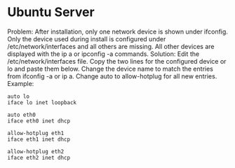 # Ubuntu Server

Problem: After installation, only one network device is shown under ifconfig.  Only the device used during install is configured under /etc/network/interfaces and all others are missing.  All other devices are displayed with the ip a or ipconfig -a commands.
Solution: Edit the /etc/network/interfaces file.  Copy the two lines for the configured device or lo and paste them below.  Change the device name to match the entries from ifconfig -a or ip a.  Change auto to allow-hotplug for all new entries.
Example:
```
auto lo
iface lo inet loopback

auto eth0
iface eth0 inet dhcp

allow-hotplug eth1
iface eth1 inet dhcp

allow-hotplug eth2
iface eth2 inet dhcp
```

